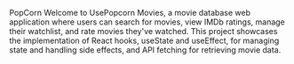 PopCorn
Welcome to UsePopcorn Movies, a movie database web application where users can search for movies, view IMDb ratings, manage their watchlist, and rate movies they've watched. This project showcases the implementation of React hooks, useState and useEffect, for managing state and handling side effects, and API fetching for retrieving movie data.
